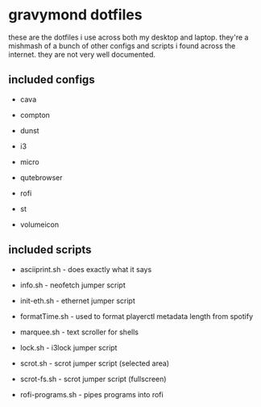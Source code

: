 # gravymond dotfiles
these are the dotfiles i use across both my desktop and laptop. they're a mishmash of a bunch of other configs and scripts i found across the internet. they are not very well documented.

## included configs

* cava

* compton

* dunst

* i3

* micro

* qutebrowser

* rofi

* st

* volumeicon

## included scripts

* asciiprint.sh - does exactly what it says
 
* info.sh - neofetch jumper script
 
* init-eth.sh - ethernet jumper script
 
* formatTime.sh - used to format playerctl metadata length from spotify
 
* marquee.sh - text scroller for shells
 
* lock.sh - i3lock jumper script
 
* scrot.sh - scrot jumper script (selected area)
 
* scrot-fs.sh - scrot jumper script (fullscreen)
 
* rofi-programs.sh - pipes programs into rofi
